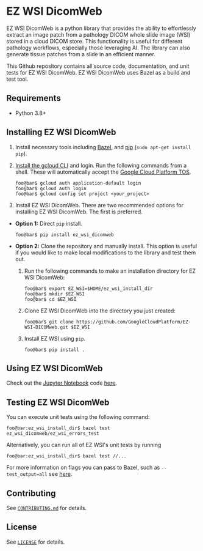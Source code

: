 # EZ WSI DicomWeb

EZ WSI DicomWeb is a python library that provides the ability to effortlessly
extract an image patch from a pathology DICOM whole slide image (WSI) stored in
a cloud DICOM store. This functionality is useful for different pathology
workflows, especially those leveraging AI. The library can also generate tissue
patches from a slide in an efficient manner.

This Github repository contains all source code, documentation, and unit tests
for EZ WSI DicomWeb. EZ WSI DicomWeb uses Bazel as a build and test tool.

## Requirements

- Python 3.8+

## Installing EZ WSI DicomWeb

1. Install necessary tools including [Bazel](https://bazel.build/install), and
[pip](https://pypi.org/project/pip/) (`sudo apt-get install pip`).

2. [Install the gcloud CLI](https://cloud.google.com/sdk/docs/install) and
login. Run the following commands from a shell. These will automatically accept
the [Google Cloud Platform TOS](https://cloud.google.com/terms).

    ```shell
    foo@bar$ gcloud auth application-default login
    foo@bar$ gcloud auth login
    foo@bar$ gcloud config set project <your_project>
    ```
3. Install EZ WSI DicomWeb. There are two recommended options for installing
EZ WSI DicomWeb. The first is preferred.

  - **Option 1:** Direct `pip` install.

      ```shell
      foo@bar$ pip install ez_wsi_dicomweb
      ```

  - **Option 2:** Clone the repository and manually install. This option is
  useful if you would like to make local modifications to the library and
  test them out.

      1. Run the following commands to make an installation directory for
      EZ WSI DicomWeb:

          ```shell
          foo@bar$ export EZ_WSI=$HOME/ez_wsi_install_dir
          foo@bar$ mkdir $EZ_WSI
          foo@bar$ cd $EZ_WSI
          ```

      2. Clone EZ WSI DicomWeb into the directory you just created:

          ```shell
          foo@bar$ git clone https://github.com/GoogleCloudPlatform/EZ-WSI-DICOMweb.git $EZ_WSI
          ```

      3. Install EZ WSI using `pip`.

          ```shell
          foo@bar$ pip install .
          ```

## Using EZ WSI DicomWeb

Check out the [Jupyter Notebook](https://jupyter.org/install)
code [here](https://github.com/GoogleCloudPlatform/EZ-WSI-DICOMweb/ez_wsi_demo.ipynb).

## Testing EZ WSI DicomWeb

You can execute unit tests using the following command:

```shell
foo@bar:ez_wsi_install_dir$ bazel test ez_wsi_dicomweb/ez_wsi_errors_test
```

Alternatively, you can run all of EZ WSI's unit tests by running

```shell
foo@bar:ez_wsi_install_dir$ bazel test //...
```

For more information on flags you can pass to Bazel, such as `--test_output=all`
see [here](https://docs.bazel.build/versions/2.0.0/command-line-reference.html).

## Contributing

See [`CONTRIBUTING.md`](CONTRIBUTING.md) for details.

## License

See [`LICENSE`](LICENSE) for details.